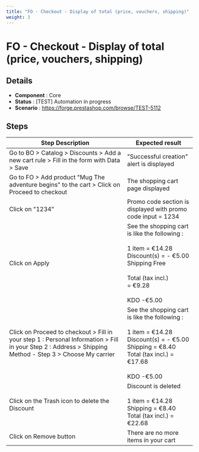 ```yaml
---
title: "FO - Checkout - Display of total (price, vouchers, shipping)"
weight: 3
---
```


# FO - Checkout - Display of total (price, vouchers, shipping)
## Details
* **Component** : Core
* **Status** : [TEST] Automation in progress
* **Scenario** : https://forge.prestashop.com/browse/TEST-5112

## Steps
| Step Description | Expected result |
| ----- | ----- |
| Go to BO > Catalog > Discounts > Add a new cart rule > Fill in the form with Data > Save | "Successful creation" alert is displayed |
| Go to FO > Add product "Mug The adventure begins" to the cart > Click on Proceed to checkout | The shopping cart page displayed |
| Click on "1234" | Promo code section is displayed with promo code input = 1234 |
| Click on Apply | See the shopping cart is like the following :<br><br>1 item = €14.28<br>Discount(s) = - €5.00<br>Shipping Free<br> <br>Total (tax incl.) = €9.28<br><br>KDO -€5.00 |
| Click on Proceed to checkout > Fill in your step 1 : Personal Information > Fill in your Step 2 : Address > Shipping Method - Step 3 > Choose My carrier | See the shopping cart is like the following :<br><br>1 item = €14.28<br>Discount(s) = - €5.00<br>Shipping = €8.40<br>Total (tax incl.) = €17.68<br><br>KDO -€5.00 |
| Click on the Trash icon to delete the Discount | Discount is deleted<br><br>1 item = €14.28<br>Shipping = €8.40<br>Total (tax incl.) = €22.68 |
| Click on Remove button | There are no more items in your cart |
